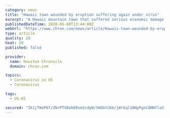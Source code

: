 ```yaml
---
category: news
title: "Hawaii town wounded by eruption suffering again under virus"
excerpt: "A Hawaii mountain town that suffered serious economic damage from a volcanic eruption has been wounded by another natural disaster as the coronavirus hits its livelihood. The small community of Volcano on the Big Island was shut down for months following the May 2018 eruption of Kilauea,"
publishedDateTime: 2020-05-08T13:44:00Z
webUrl: "https://www.chron.com/news/article/Hawaii-town-wounded-by-eruption-suffering-again-15256447.php"
type: article
quality: 20
heat: 20
published: false

provider:
  name: Houston Chronicle
  domain: chron.com

topics:
  - Coronavirus in US
  - Coronavirus

tags:
  - US-HI

secured: "Ik1jTWoP6f/ZNrPTVDekERsmScdyW/tWSGtCK6/jWrGql10HpPgnCdNNflaVivqBs42zzk8LHi/7DxBfRZEoaS4frJCDEQHJK91izYBzTlzJKbcR8neIVdZ8L4owupfDsB4Ggflei/Ohi+v+ZePHjK0n47fbZVK6oRJ22yXkLj0yCgT+KZxPN8txjrO7DhVs6ALM2MQmRaJA8/T7oPTZ5jiImyXtS8cpwWCOkhXOIfT3d42xU5O9CLIr1oT7uirRtvAKvzr8sQrjD5C2ewXT9UAi9+LNDoG8X6V4m30Pty5rA/64OAUzRnSsw0OF1oYl;dBSYi5ZZrYS+nJ5G6y1FNQ=="
---
```



